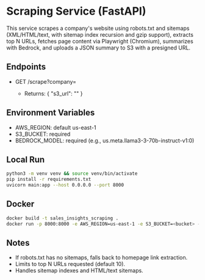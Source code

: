 # Scraping Service (FastAPI)

This service scrapes a company's website using robots.txt and sitemaps (XML/HTML/text, with sitemap index recursion and gzip support), extracts top N URLs, fetches page content via Playwright (Chromium), summarizes with Bedrock, and uploads a JSON summary to S3 with a presigned URL.

## Endpoints
- GET /scrape?company=<domain-or-host>
  - Returns: { "s3_url": "<presigned-url>" }

## Environment Variables
- AWS_REGION: default us-east-1
- S3_BUCKET: required
- BEDROCK_MODEL: required (e.g., us.meta.llama3-3-70b-instruct-v1:0)

## Local Run
```bash
python3 -m venv venv && source venv/bin/activate
pip install -r requirements.txt
uvicorn main:app --host 0.0.0.0 --port 8000
```


## Docker
```bash
docker build -t sales_insights_scraping .
docker run -p 8000:8000 -e AWS_REGION=us-east-1 -e S3_BUCKET=<bucket> -e BEDROCK_MODEL=<model-id> sales_insights_scraping
```

## Notes
- If robots.txt has no sitemaps, falls back to homepage link extraction.
- Limits to top N URLs requested (default 10).
- Handles sitemap indexes and HTML/text sitemaps.
